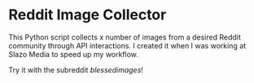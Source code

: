 # Reddit Image Collector

This Python script collects x number of images from a desired Reddit community through API interactions. I created it when I was working at Slazo Media to speed up my workflow.

Try it with the subreddit _blessedimages_!
